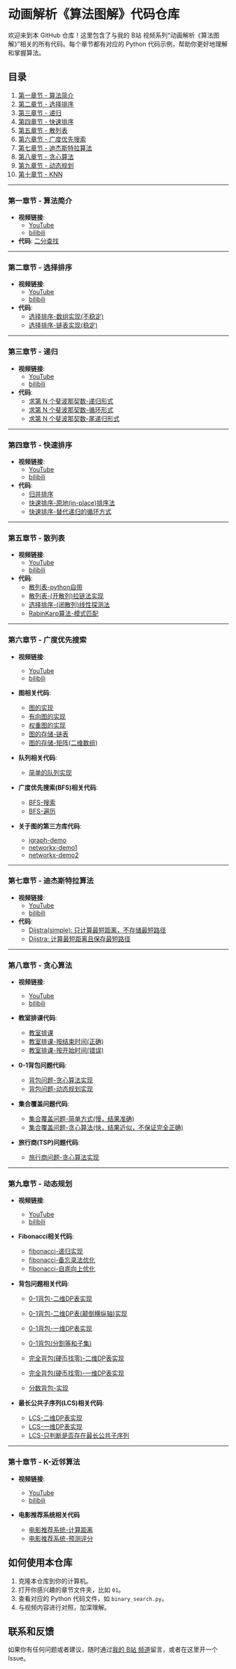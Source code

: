 # 动画解析《算法图解》代码仓库

欢迎来到本 GitHub 仓库！这里包含了与我的 B站 视频系列“动画解析《算法图解》”相关的所有代码。每个章节都有对应的 Python 代码示例，帮助你更好地理解和掌握算法。

## 目录

1. [第一章节 - 算法简介](#第一章节---二分查找)
2. [第二章节 - 选择排序](#第二章节---选择排序)
3. [第三章节 - 递归](#第三章节---递归)
4. [第四章节 - 快速排序](#第四章节---快速排序)
5. [第五章节 - 散列表](#第五章节---散列表)
6. [第六章节 - 广度优先搜索](#第六章节---广度优先搜索)
7. [第七章节 - 迪杰斯特拉算法](#第七章节---迪杰斯特拉算法)
8. [第八章节 - 贪心算法](#第八章节---贪心算法)
9. [第九章节 - 动态规划](#第九章节---动态规划)
9. [第十章节 - KNN](#第十章节---K-近邻算法)

---

### 第一章节 - 算法简介

- **视频链接**: 
  - [YouTube](https://www.youtube.com/watch?v=cSRP53XTAUg&t=35s)
  - [bilibili](https://www.bilibili.com/video/BV1Aw411U7mf/?spm_id_from=333.999.0.0&vd_source=42e7dc7e5ebb14d27d2434b00ff63157)
- **代码**: [二分查找](01/binary_search.py)

---

### 第二章节 - 选择排序

- **视频链接**: 
  - [YouTube](https://www.youtube.com/watch?v=kADv-ueOre0&t=19s)
  - [bilibili](https://www.bilibili.com/video/BV1Aw411U7mf/?spm_id_from=333.999.0.0&vd_source=42e7dc7e5ebb14d27d2434b00ff63157)
- **代码**:
  - [选择排序-数组实现(不稳定)](02/selection_sort_arr.py)
  - [选择排序-链表实现(稳定)](02/selection_sort_linked_list.py)

---

### 第三章节 - 递归

- **视频链接**: 
  - [YouTube](https://www.youtube.com/watch?v=wwvAt35gKTc)
  - [bilibili](https://www.bilibili.com/video/BV1Aw411U7mf/?spm_id_from=333.999.0.0&vd_source=42e7dc7e5ebb14d27d2434b00ff63157)
- **代码**:
  - [求第 N 个斐波那契数-递归形式](03/fibonacci.py)
  - [求第 N 个斐波那契数-循环形式](03/fibonacci_loop.py)
  - [求第 N 个斐波那契数-尾递归形式](03/fibonacci_tail.py)

---

### 第四章节 - 快速排序

- **视频链接**: 
  - [YouTube](https://www.youtube.com/watch?v=iMSmU3Fy16U)
  - [bilibili](https://www.bilibili.com/video/BV1Aw411U7mf/?spm_id_from=333.999.0.0&vd_source=42e7dc7e5ebb14d27d2434b00ff63157)
- **代码**:
  - [归并排序](04/merge_sort.py)
  - [快速排序-原地(in-place)排序法](04/quick_sort.py)
  - [快速排序-替代递归的循环方式](04/quick_sort_loop.py)

---

### 第五章节 - 散列表

- **视频链接**: 
  - [YouTube](https://www.youtube.com/watch?v=RSF_w99ZDQA)
  - [bilibili](https://www.bilibili.com/video/BV1Aw411U7mf/?spm_id_from=333.999.0.0&vd_source=42e7dc7e5ebb14d27d2434b00ff63157)
- **代码**:
  - [散列表-python自带](05/demo.py)
  - [散列表-(开散列)拉链法实现](05/ChaingHashTable.py)
  - [选择排序-(闭散列)线性探测法](05/LinearProbeHashTable.py)
  - [RabinKarp算法-模式匹配](05/RabinKarp.py)

---

### 第六章节 - 广度优先搜索

- **视频链接**: 
  - [YouTube](https://www.youtube.com/watch?v=c_0J8v5wPzg)
  - [bilibili](https://www.bilibili.com/video/BV1Aw411U7mf/?spm_id_from=333.999.0.0&vd_source=42e7dc7e5ebb14d27d2434b00ff63157)

- **图相关代码**:
  - [图的实现](06/graph/graph.py)
  - [有向图的实现](06/graph/DirectedGraph.py)
  - [权重图的实现](06/graph/WeightedGraph.py)
  - [图的存储-链表](06/graphStore/graph_list.py)
  - [图的存储-矩阵(二维数组)](06/graphStore/graph_matrix.py)

- **队列相关代码**:
  - [简单的队列实现](06/bfs/simpleQueue.py)

- **广度优先搜索(BFS)相关代码**:
  - [BFS-搜索](06/bfs/bfs-search.py)
  - [BFS-遍历](06/bfs/bfs-traverse.py)

- **关于图的第三方库代码**:
  - [igraph-demo](06/graphLibOfPython/igraph_demo1.py)
  - [networkx-demo1](06/graphLibOfPython/networkx_demo1.py)
  - [networkx-demo2](06/graphLibOfPython/networkx_demo2.py)
---

### 第七章节 - 迪杰斯特拉算法

- **视频链接**: 
  - [YouTube](https://www.youtube.com/watch?v=_NiRuU0sml4)
  - [bilibili](https://www.bilibili.com/video/BV1Aw411U7mf/?spm_id_from=333.999.0.0&vd_source=42e7dc7e5ebb14d27d2434b00ff63157)
- **代码**:
  - [Dijstra(simple): 只计算最短距离，不存储最短路径](07/dijkstra.py)
  - [Dijstra: 计算最短距离且保存最短路径](07/dijkstra2.py)

---

### 第八章节 - 贪心算法

- **视频链接**: 
  - [YouTube](https://www.youtube.com/watch?v=Zw2hw9gSxdc)
  - [bilibili](https://www.bilibili.com/video/BV1Aw411U7mf/?spm_id_from=333.999.0.0&vd_source=42e7dc7e5ebb14d27d2434b00ff63157)

- **教室排课代码**:
  - [教室排课](08/classroom_scheduling.py)
  - [教室排课-按结束时间(正确)](08/sort_by_end_time.py)
  - [教室排课-按开始时间(错误)](08/sort_by_start_time.py)

- **0-1背包问题代码**:
  - [背包问题-贪心算法实现](08/knapsack_greedy.py)
  - [背包问题-动态规划实现](08/knapsack_dp.py)

- **集合覆盖问题代码**:
  - [集合覆盖问题-简单方式(慢，结果准确)](08/simple_way_solve_set_covering_problem.py)
  - [集合覆盖问题-贪心算法(快，结果近似，不保证完全正确)](08/greedy_algorithm_solve_set_covering_problem.py)

- **旅行商(TSP)问题代码**:
  - [旅行商问题-贪心算法实现](08/travle.py)

---

### 第九章节 - 动态规划

- **视频链接**: 
  - [YouTube](https://www.youtube.com/watch?v=ojkJUv4_e4A)
  - [bilibili](https://www.bilibili.com/video/BV1Aw411U7mf/?spm_id_from=333.999.0.0&vd_source=42e7dc7e5ebb14d27d2434b00ff63157)
- **Fibonacci相关代码**:
  - [fibonacci-递归实现](09/fibonacci.py)
  - [fibonacci-备忘录法优化](09/fibonacci_memo.py)
  - [fibonacci-自底向上优化](09/fibonacci_bottom_up.py)

- **背包问题相关代码**:
  - [0-1背包-二维DP表实现](09/knapsack.py)
  - [0-1背包-二维DP表(颠倒横纵轴)实现](09/knapsack_transposed.py)
  - [0-1背包-一维DP表实现](09/knapsack_1D.py)
  - [0-1背包(分割等和子集)](09/canPartition.py)

  - [完全背包(硬币找零)-二维DP表实现](09/coinChange_2D.py)
  - [完全背包(硬币找零)-一维DP表实现](09/coinChange.py)

  - [分数背包-实现](09/fractional_knapsack.py)

- **最长公共子序列(LCS)相关代码**:
  - [LCS-二维DP表实现](09/longestCommonSubsequence_with_path.py)
  - [LCS-一维DP表实现](09/longestCommonSubsequence_with_path_1D.py)
  - [LCS-只判断是否存在最长公共子序列](09/longestCommonSubsequence_without_path_1D.py)

---

### 第十章节 - K-近邻算法
- **视频链接**: 
  - [YouTube](https://www.youtube.com/watch?v=d37htVnobls)
  - [bilibili](https://www.bilibili.com/video/BV1Aw411U7mf/?spm_id_from=333.999.0.0&vd_source=42e7dc7e5ebb14d27d2434b00ff63157)

- **电影推荐系统相关代码**
  - [电影推荐系统-计算距离](10/distance.py)
  - [电影推荐系统-预测评分](10/recommendation_system.py)


## 如何使用本仓库

1. 克隆本仓库到你的计算机。
2. 打开你感兴趣的章节文件夹，比如 `01`。
3. 查看对应的 Python 代码文件，如 `binary_search.py`。
4. 与视频内容进行对照，加深理解。

## 联系和反馈

如果你有任何问题或者建议，随时通过[我的 B站 频道](https://www.bilibili.com/video/BV1Aw411U7mf/?spm_id_from=333.788&vd_source=42e7dc7e5ebb14d27d2434b00ff63157)留言，或者在这里开一个 Issue。
